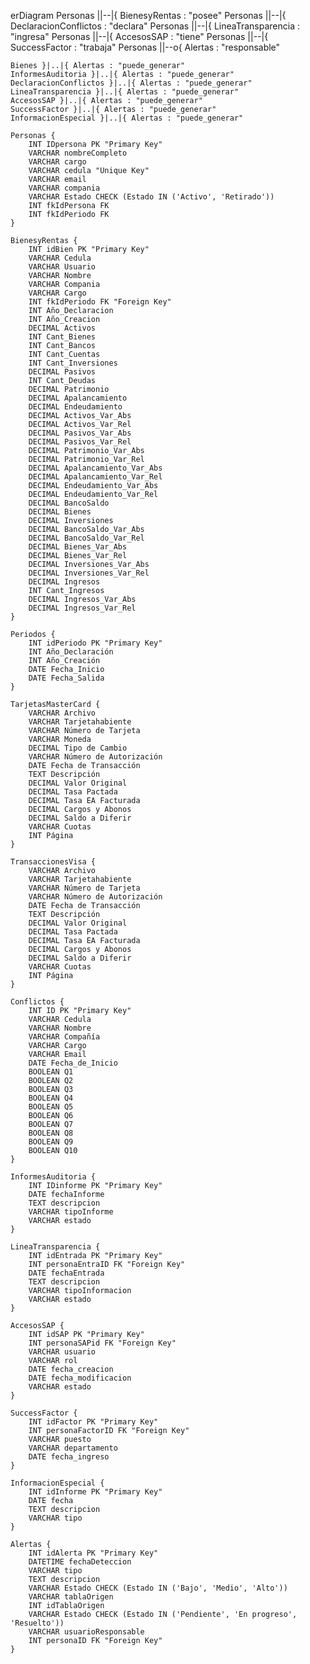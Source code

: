 erDiagram
    Personas ||--|{ BienesyRentas : "posee"
    Personas ||--|{ DeclaracionConflictos : "declara"
    Personas ||--|{ LineaTransparencia : "ingresa"
    Personas ||--|{ AccesosSAP : "tiene"
    Personas ||--|{ SuccessFactor : "trabaja"
    Personas ||--o{ Alertas : "responsable"

    Bienes }|..|{ Alertas : "puede_generar"
    InformesAuditoria }|..|{ Alertas : "puede_generar"
    DeclaracionConflictos }|..|{ Alertas : "puede_generar"
    LineaTransparencia }|..|{ Alertas : "puede_generar"
    AccesosSAP }|..|{ Alertas : "puede_generar"
    SuccessFactor }|..|{ Alertas : "puede_generar"
    InformacionEspecial }|..|{ Alertas : "puede_generar"

    Personas {
        INT IDpersona PK "Primary Key"
        VARCHAR nombreCompleto
        VARCHAR cargo
        VARCHAR cedula "Unique Key"
        VARCHAR email
        VARCHAR compania
        VARCHAR Estado CHECK (Estado IN ('Activo', 'Retirado'))
        INT fkIdPersona FK 
        INT fkIdPeriodo FK 
    }

    BienesyRentas {
        INT idBien PK "Primary Key"
        VARCHAR Cedula
        VARCHAR Usuario
        VARCHAR Nombre
        VARCHAR Compania
        VARCHAR Cargo
        INT fkIdPeriodo FK "Foreign Key"
        INT Año_Declaracion
        INT Año_Creacion
        DECIMAL Activos
        INT Cant_Bienes
        INT Cant_Bancos
        INT Cant_Cuentas
        INT Cant_Inversiones
        DECIMAL Pasivos
        INT Cant_Deudas
        DECIMAL Patrimonio
        DECIMAL Apalancamiento
        DECIMAL Endeudamiento
        DECIMAL Activos_Var_Abs
        DECIMAL Activos_Var_Rel
        DECIMAL Pasivos_Var_Abs
        DECIMAL Pasivos_Var_Rel
        DECIMAL Patrimonio_Var_Abs
        DECIMAL Patrimonio_Var_Rel
        DECIMAL Apalancamiento_Var_Abs
        DECIMAL Apalancamiento_Var_Rel
        DECIMAL Endeudamiento_Var_Abs
        DECIMAL Endeudamiento_Var_Rel
        DECIMAL BancoSaldo
        DECIMAL Bienes
        DECIMAL Inversiones
        DECIMAL BancoSaldo_Var_Abs
        DECIMAL BancoSaldo_Var_Rel
        DECIMAL Bienes_Var_Abs
        DECIMAL Bienes_Var_Rel
        DECIMAL Inversiones_Var_Abs
        DECIMAL Inversiones_Var_Rel
        DECIMAL Ingresos
        INT Cant_Ingresos
        DECIMAL Ingresos_Var_Abs
        DECIMAL Ingresos_Var_Rel
    }

    Periodos {
        INT idPeriodo PK "Primary Key"
        INT Año_Declaración
        INT Año_Creación
        DATE Fecha_Inicio 
        DATE Fecha_Salida
    }

    TarjetasMasterCard {
        VARCHAR Archivo
        VARCHAR Tarjetahabiente
        VARCHAR Número de Tarjeta
        VARCHAR Moneda
        DECIMAL Tipo de Cambio
        VARCHAR Número de Autorización
        DATE Fecha de Transacción
        TEXT Descripción
        DECIMAL Valor Original
        DECIMAL Tasa Pactada
        DECIMAL Tasa EA Facturada
        DECIMAL Cargos y Abonos
        DECIMAL Saldo a Diferir
        VARCHAR Cuotas
        INT Página
    }

    TransaccionesVisa {
        VARCHAR Archivo
        VARCHAR Tarjetahabiente
        VARCHAR Número de Tarjeta
        VARCHAR Número de Autorización
        DATE Fecha de Transacción
        TEXT Descripción
        DECIMAL Valor Original
        DECIMAL Tasa Pactada
        DECIMAL Tasa EA Facturada
        DECIMAL Cargos y Abonos
        DECIMAL Saldo a Diferir
        VARCHAR Cuotas
        INT Página
    }

    Conflictos {
        INT ID PK "Primary Key"
        VARCHAR Cedula
        VARCHAR Nombre
        VARCHAR Compañía
        VARCHAR Cargo
        VARCHAR Email
        DATE Fecha_de_Inicio
        BOOLEAN Q1
        BOOLEAN Q2
        BOOLEAN Q3
        BOOLEAN Q4
        BOOLEAN Q5
        BOOLEAN Q6
        BOOLEAN Q7
        BOOLEAN Q8
        BOOLEAN Q9
        BOOLEAN Q10
    }

    InformesAuditoria {
        INT IDinforme PK "Primary Key"
        DATE fechaInforme
        TEXT descripcion
        VARCHAR tipoInforme
        VARCHAR estado
    }

    LineaTransparencia {
        INT idEntrada PK "Primary Key"
        INT personaEntraID FK "Foreign Key"
        DATE fechaEntrada
        TEXT descripcion
        VARCHAR tipoInformacion
        VARCHAR estado
    }

    AccesosSAP {
        INT idSAP PK "Primary Key"
        INT personaSAPid FK "Foreign Key"
        VARCHAR usuario
        VARCHAR rol
        DATE fecha_creacion
        DATE fecha_modificacion
        VARCHAR estado
    }

    SuccessFactor {
        INT idFactor PK "Primary Key"
        INT personaFactorID FK "Foreign Key"
        VARCHAR puesto
        VARCHAR departamento
        DATE fecha_ingreso
    }

    InformacionEspecial {
        INT idInforme PK "Primary Key"
        DATE fecha
        TEXT descripcion
        VARCHAR tipo
    }

    Alertas {
        INT idAlerta PK "Primary Key"
        DATETIME fechaDeteccion
        VARCHAR tipo
        TEXT descripcion
        VARCHAR Estado CHECK (Estado IN ('Bajo', 'Medio', 'Alto'))
        VARCHAR tablaOrigen
        INT idTablaOrigen
        VARCHAR Estado CHECK (Estado IN ('Pendiente', 'En progreso', 'Resuelto'))
        VARCHAR usuarioResponsable
        INT personaID FK "Foreign Key"
    }